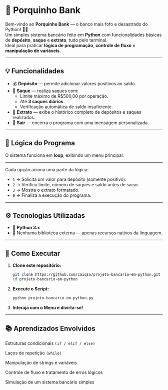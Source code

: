 # 🐷 Porquinho Bank

Bem-vindo ao **Porquinho Bank** — o banco mais fofo e desastrado do Python! 🏦✨  
Um simples sistema bancário feito em **Python** com funcionalidades básicas de **depósito**, **saque** e **extrato**, tudo pelo terminal.  
Ideal para praticar **lógica de programação**, **controle de fluxo** e **manipulação de variáveis**.

---

## 💡 Funcionalidades

- 💰 **Depósito** — permite adicionar valores positivos ao saldo.  
- 💸 **Saque** — realiza saques com:
  - Limite máximo de R$500,00 por operação.
  - Até **3 saques diários**.
  - Verificação automática de saldo insuficiente.
- 🧾 **Extrato** — exibe o histórico completo de depósitos e saques realizados.  
- 🚪 **Sair** — encerra o programa com uma mensagem personalizada.

---

## 🧠 Lógica do Programa

O sistema funciona em **loop**, exibindo um menu principal:

--- 


Cada opção aciona uma parte da lógica:

- `1` → Solicita um valor para depósito (somente positivo).  
- `2` → Verifica limite, número de saques e saldo antes de sacar.  
- `3` → Mostra o extrato formatado.  
- `0` → Finaliza a execução do programa.

---

## ⚙️ Tecnologias Utilizadas

- 🐍 **Python 3.x**
- 🧩 Nenhuma biblioteca externa — apenas recursos nativos da linguagem.

---

## 🚀 Como Executar

1. **Clone este repositório:**
   ```bash
   git clone https://github.com/caiqso/projeto-bancario-em-python.git
   cd projeto-bancario-em-python
   
2. **Execute o Script:**
   ```bash
   python projeto-bancario-em-python.py
   
3. **Interaja com o Menu e divirta-se!**

---

## 📚 Aprendizados Envolvidos

Estruturas condicionais `(if / elif / else)`

Laços de repetição `(while)`

Manipulação de strings e variáveis

Controle de fluxo e tratamento de erros lógicos

Simulação de um sistema bancário simples

